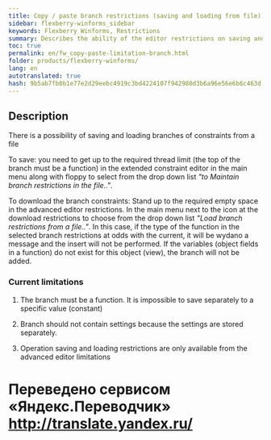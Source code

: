 ```yaml
--- 
title: Copy / paste branch restrictions (saving and loading from file)) 
sidebar: flexberry-winforms_sidebar 
keywords: Flexberry Winforms, Restrictions 
summary: Describes the ability of the editor restrictions on saving and loading of branches restrictions from a file 
toc: true 
permalink: en/fw_copy-paste-limitation-branch.html 
folder: products/flexberry-winforms/ 
lang: en 
autotranslated: true 
hash: 9b5ab7fb0b1e77e2d29eebc4919c3bd4224107f942980d3b6a96e56e6b6c463d 
--- 
```


## Description 

There is a possibility of saving and loading branches of constraints from a file 

To save: you need to get up to the required thread limit (the top of the branch must be a function) in the extended constraint editor in the main menu along with floppy to select from the drop down list _"to Maintain branch restrictions in the file.."_. 

To download the branch constraints: Stand up to the required empty space in the advanced editor restrictions. In the main menu next to the icon at the download restrictions to choose from the drop down list _"Load branch restrictions from a file.."_. In this case, if the type of the function in the selected branch restrictions at odds with the current, it will be wydano a message and the insert will not be performed. If the variables (object fields in a function) do not exist for this object (view), the branch will not be added. 

### Current limitations 

1. The branch must be a function. It is impossible to save separately to a specific value (constant) 

2. Branch should not contain settings because the settings are stored separately. 

3. Operation saving and loading restrictions are only available from the advanced editor limitations


 # Переведено сервисом «Яндекс.Переводчик» http://translate.yandex.ru/